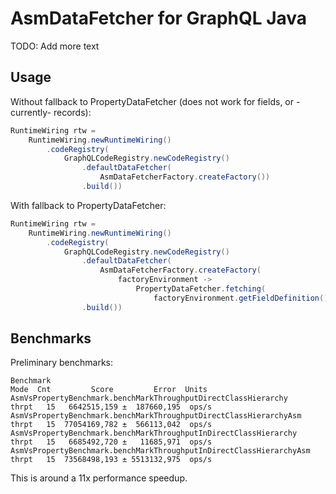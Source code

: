 # AsmDataFetcher for GraphQL Java

TODO: Add more text

## Usage

Without fallback to PropertyDataFetcher (does not work for fields, or -currently- records):

```java
RuntimeWiring rtw =
    RuntimeWiring.newRuntimeWiring()
        .codeRegistry(
            GraphQLCodeRegistry.newCodeRegistry()
                .defaultDataFetcher(
                    AsmDataFetcherFactory.createFactory())
                .build())
```

With fallback to PropertyDataFetcher:

```java
RuntimeWiring rtw =
    RuntimeWiring.newRuntimeWiring()
        .codeRegistry(
            GraphQLCodeRegistry.newCodeRegistry()
                .defaultDataFetcher(
                    AsmDataFetcherFactory.createFactory(
                        factoryEnvironment ->
                            PropertyDataFetcher.fetching(
                                factoryEnvironment.getFieldDefinition().getName())))
                .build())
```

## Benchmarks

Preliminary benchmarks:

```
Benchmark                                                             Mode  Cnt         Score         Error  Units
AsmVsPropertyBenchmark.benchMarkThroughputDirectClassHierarchy       thrpt   15   6642515,159 ±  187660,195  ops/s
AsmVsPropertyBenchmark.benchMarkThroughputDirectClassHierarchyAsm    thrpt   15  77054169,782 ±  566113,042  ops/s
AsmVsPropertyBenchmark.benchMarkThroughputInDirectClassHierarchy     thrpt   15   6685492,720 ±   11685,971  ops/s
AsmVsPropertyBenchmark.benchMarkThroughputInDirectClassHierarchyAsm  thrpt   15  73568498,193 ± 5513132,975  ops/s
```

This is around a 11x performance speedup.
